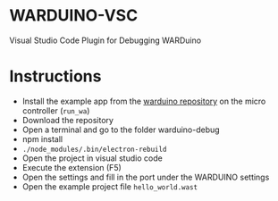 # WARDUINO-VSC

Visual Studio Code Plugin for Debugging WARDuino

# Instructions

- Install the example app from the
  [warduino repository](https://github.com/TOPLLab/WARDuino) on the micro
  controller (`run_wa`)
- Download the repository
- Open a terminal and go to the folder warduino-debug
- npm install
- `./node_modules/.bin/electron-rebuild`
- Open the project in visual studio code
- Execute the extension (F5)
- Open the settings and fill in the port under the WARDUINO settings
- Open the example project file `hello_world.wast`
